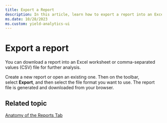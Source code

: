 ```yaml
---
title: Export a Report
description: In this article, learn how to export a report into an Excel worksheet or comma-separated values (CSV) file.
ms.date: 10/28/2023
ms.custom: yield-analytics-ui
---
```


# Export a report

You can download a report into an Excel worksheet or comma-separated values (CSV) file for further analysis.

Create a new report or open an existing one. Then on the toolbar, select **Export**, and then select the file format you want to use. The report file is generated and downloaded from your browser.

## Related topic

[Anatomy of the Reports Tab](anatomy-of-the-reports-tab.md)
